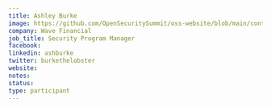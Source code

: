 ```yaml
---
title: Ashley Burke
image: https://github.com/OpenSecuritySummit/oss-website/blob/main/content/participant/images/ashleyburke1.png?raw=true
company: Wave Financial 
job_title: Security Program Manager 
facebook:
linkedin: ashburke
twitter: burkethelobster
website:
notes:
status: 
type: participant
---
```


